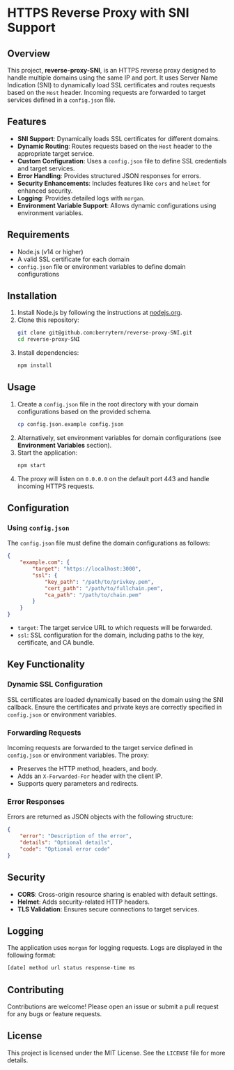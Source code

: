 # HTTPS Reverse Proxy with SNI Support

## Overview
This project, **reverse-proxy-SNI**, is an HTTPS reverse proxy designed to handle multiple domains using the same IP and port. It uses Server Name Indication (SNI) to dynamically load SSL certificates and routes requests based on the `Host` header. Incoming requests are forwarded to target services defined in a `config.json` file.

## Features
- **SNI Support**: Dynamically loads SSL certificates for different domains.
- **Dynamic Routing**: Routes requests based on the `Host` header to the appropriate target service.
- **Custom Configuration**: Uses a `config.json` file to define SSL credentials and target services.
- **Error Handling**: Provides structured JSON responses for errors.
- **Security Enhancements**: Includes features like `cors` and `helmet` for enhanced security.
- **Logging**: Provides detailed logs with `morgan`.
- **Environment Variable Support**: Allows dynamic configurations using environment variables.

## Requirements
- Node.js (v14 or higher)
- A valid SSL certificate for each domain
- `config.json` file or environment variables to define domain configurations

## Installation
1. Install Node.js by following the instructions at [nodejs.org](https://nodejs.org/).
2. Clone this repository:
   ```bash
   git clone git@github.com:berrytern/reverse-proxy-SNI.git
   cd reverse-proxy-SNI
   ```
3. Install dependencies:
   ```bash
   npm install
   ```

## Usage
1. Create a `config.json` file in the root directory with your domain configurations based on the provided schema.
    ```bash
    cp config.json.example config.json
    ```
2. Alternatively, set environment variables for domain configurations (see **Environment Variables** section).
3. Start the application:
   ```bash
   npm start
   ```
4. The proxy will listen on `0.0.0.0` on the default port 443 and handle incoming HTTPS requests.

## Configuration
### Using `config.json`
The `config.json` file must define the domain configurations as follows:
```json
{
    "example.com": {
        "target": "https://localhost:3000",
        "ssl": {
            "key_path": "/path/to/privkey.pem",
            "cert_path": "/path/to/fullchain.pem",
            "ca_path": "/path/to/chain.pem"
        }
    }
}
```
- `target`: The target service URL to which requests will be forwarded.
- `ssl`: SSL configuration for the domain, including paths to the key, certificate, and CA bundle.


## Key Functionality
### Dynamic SSL Configuration
SSL certificates are loaded dynamically based on the domain using the SNI callback. Ensure the certificates and private keys are correctly specified in `config.json` or environment variables.

### Forwarding Requests
Incoming requests are forwarded to the target service defined in `config.json` or environment variables. The proxy:
- Preserves the HTTP method, headers, and body.
- Adds an `X-Forwarded-For` header with the client IP.
- Supports query parameters and redirects.

### Error Responses
Errors are returned as JSON objects with the following structure:
```json
{
    "error": "Description of the error",
    "details": "Optional details",
    "code": "Optional error code"
}
```

## Security
- **CORS**: Cross-origin resource sharing is enabled with default settings.
- **Helmet**: Adds security-related HTTP headers.
- **TLS Validation**: Ensures secure connections to target services.

## Logging
The application uses `morgan` for logging requests. Logs are displayed in the following format:
```bash
[date] method url status response-time ms
```

## Contributing
Contributions are welcome! Please open an issue or submit a pull request for any bugs or feature requests.

## License
This project is licensed under the MIT License. See the `LICENSE` file for more details.
